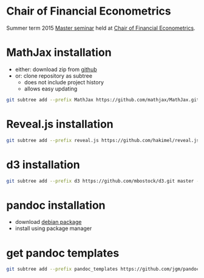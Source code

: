 # Chair of Financial Econometrics

Summer term 2015 [Master
seminar](http://www.finmetrics.statistik.uni-muenchen.de/studium_lehre/sommersemester_2015/seminar_ma_ss_2015/index.html)
held at [Chair of Financial
Econometrics](http://www.finmetrics.statistik.uni-muenchen.de/index.html).

# MathJax installation

- either: download zip from [github](https://github.com/mathjax/MathJax)
- or: clone repository as subtree 
  - does not include project history
  - allows easy updating

````sh
git subtree add --prefix MathJax https://github.com/mathjax/MathJax.git master --squash
````

# Reveal.js installation

````sh
git subtree add --prefix reveal.js https://github.com/hakimel/reveal.js.git master --squash
````

# d3 installation

````sh
git subtree add --prefix d3 https://github.com/mbostock/d3.git master --squash
````
# pandoc installation

- download [debian
  package](https://github.com/jgm/pandoc/releases/download/1.13.2/pandoc-1.13.2-1-amd64.deb)
- install using package manager

# get pandoc templates

````sh
git subtree add --prefix pandoc_templates https://github.com/jgm/pandoc-templates.git master --squash
````
